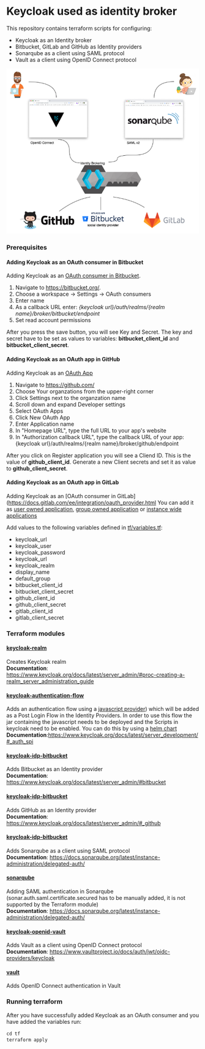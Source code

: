# Keycloak used as identity broker 
This repository contains terraform scripts for configuring:
* Keycloak as an Identity broker 
* Bitbucket, GitLab and GitHub as Identity providers
* Sonarqube as a client using SAML protocol
* Vault as a client using OpenID Connect protocol

![Keycloak as an Identity broker](keycloak-identity-broker.png)

### Prerequisites
#### Adding Keycloak as an OAuth consumer in Bitbucket 
Adding Keycloak as an [OAuth consumer in Bitbucket](https://support.atlassian.com/bitbucket-cloud/docs/integrate-another-application-through-oauth/). 

1. Navigate to https://bitbucket.org/.
2. Choose a workspace -> Settings -> OAuth consumers
3. Enter name
4. As a callback URL enter: *{keycloak url}/auth/realms/{realm name}/broker/bitbucket/endpoint*
5. Set read account permissions

After you press the save button, you will see Key and Secret. The key and secret have to be set as values to variables: **bitbucket_client_id** and **bitbucket_client_secret**.  

#### Adding Keycloak as an OAuth app in GitHub
Adding Keycloak as an [OAuth App](https://docs.github.com/en/developers/apps/building-oauth-apps/creating-an-oauth-app)

1. Navigate to https://github.com/
2. Choose Your organzations from the upper-right corner
3. Click Settings next to the organzation name
4. Scroll down and expand Developer settings
5. Select OAuth Apps
6. Click New OAuth App
7. Enter Application name
8. In "Homepage URL", type the full URL to your app's website
9. In "Authorization callback URL", type the callback URL of your app: {keycloak url}/auth/realms/{realm name}/broker/github/endpoint

After you click on Register application you will see a Cliend ID. This is the value of **github_client_id**.
Generate a new Client secrets and set it as value to **github_client_secret**.

#### Adding Keycloak as an OAuth app in GitLab
Adding Keycloak as an [OAuth consumer in GitLab](https://docs.gitlab.com/ee/integration/oauth_provider.html
You can add it as [user owned application](https://docs.gitlab.com/ee/integration/oauth_provider.html#user-owned-applications), [group owned application](https://docs.gitlab.com/ee/integration/oauth_provider.html#group-owned-applications) or [instance wide applications](https://docs.gitlab.com/ee/integration/oauth_provider.html#instance-wide-application)

Add values to the following variables defined in [tf/variables.tf](tf/variables.tf):
* keycloak_url
* keycloak_user
* keycloak_password
* keycloak_url
* keycloak_realm
* display_name
* default_group
* bitbucket_client_id
* bitbucket_client_secret
* github_client_id
* github_client_secret
* gitlab_client_id
* gitlab_client_secret

### Terraform modules

#### [keycloak-realm](tf/keycloak-realm)
Creates Keycloak realm\
**Documentation**: https://www.keycloak.org/docs/latest/server_admin/#proc-creating-a-realm_server_administration_guide

#### [keycloak-authentication-flow](tf/keycloak-authentication-flow)
Adds an authentication flow using a [javascript provider](keycloak-scripts)) which will be added as a Post Login Flow in the Identity Providers.
In order to use this flow the jar containing the javascript needs to be deployed and the Scripts in keycloak need to be enabled. 
You can do this by using a [helm chart](helm-chart-values)
**Documentation**:https://www.keycloak.org/docs/latest/server_development/#_auth_spi

#### [keycloak-idp-bitbucket](tf/keycloak-idp-bitbucket)
Adds Bitbucket as an Identity provider\
**Documentation**: https://www.keycloak.org/docs/latest/server_admin/#bitbucket

#### [keycloak-idp-bitbucket](tf/keycloak-idp-github)
Adds GitHub as an Identity provider\
**Documentation**: https://www.keycloak.org/docs/latest/server_admin/#_github

#### [keycloak-idp-bitbucket](tf/keycloak-idp-bitbucket) 
Adds Sonarqube as a client using SAML protocol\
**Documentation**: https://docs.sonarqube.org/latest/instance-administration/delegated-auth/

#### [sonarqube](tf/sonarqube)
Adding SAML authentication in Sonarqube (sonar.auth.saml.certificate.secured has to be manually added, it is not supported by the Terraform module)\
**Documentation**: https://docs.sonarqube.org/latest/instance-administration/delegated-auth/

#### [keycloak-openid-vault](tf/keycloak-openid-vault)
Adds Vault as a client using OpenID Connect protocol\
**Documentation**: https://www.vaultproject.io/docs/auth/jwt/oidc-providers/keycloak

#### [vault](tf/vault)
Adds OpenID Connect authentication in Vault

### Running terraform 
After you have successfully added Keycloak as an OAuth consumer and you have added the variables run:
```shell
cd tf
terraform apply
```